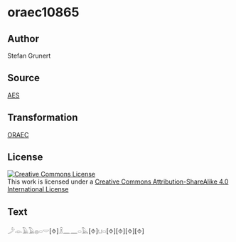 # oraec10865

## Author

Stefan Grunert

## Source

[AES](https://github.com/simondschweitzer/aes)

## Transformation

[ORAEC](https://oraec.github.io/)

## License

<a rel="license" href="http://creativecommons.org/licenses/by-sa/4.0/"><img alt="Creative Commons License" style="border-width:0" src="https://i.creativecommons.org/l/by-sa/4.0/88x31.png" /></a><br />This work is licensed under a <a rel="license" href="http://creativecommons.org/licenses/by-sa/4.0/">Creative Commons Attribution-ShareAlike 4.0 International License</a>

## Text

𓌳𓁹𓄿𓄿𓐍𓏏𓎟[⯑]𓏎𓈖𓈖𓏏𓅓[⯑]𓂓𓏏[⯑][⯑][⯑][⯑]<br>

